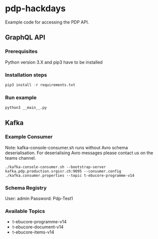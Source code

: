 # pdp-hackdays

Example code for accessing the PDP API. 

## GraphQL API

### Prerequisites

Python version 3.X and pip3 have to be installed

### Installation steps

``` python
pip3 install -r requirements.txt
```

### Run example

``` python
python3 __main__.py
```

## Kafka

### Example Consumer

Note: kafka-console-consumer.sh runs without Avro schema deserialisation. For deserialising Avro messages please contact us on the teams channel.

```
./kafka-console-consumer.sh --bootstrap-server kafka.pdp.production.srgssr.ch:9095 --consumer.config ./kafka.consumer.properties --topic t-ebucore-programme-v14
```

### Schema Registry

User: admin
Password: Pdp-Test1

### Available Topics

- t-ebucore-programme-v14
- t-ebucore-document-v14
- t-ebucore-items-v14
